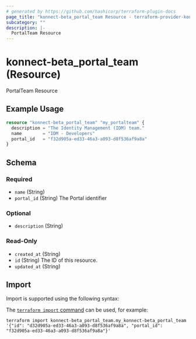 ```yaml
---
# generated by https://github.com/hashicorp/terraform-plugin-docs
page_title: "konnect-beta_portal_team Resource - terraform-provider-konnect-beta"
subcategory: ""
description: |-
  PortalTeam Resource
---
```


# konnect-beta_portal_team (Resource)

PortalTeam Resource

## Example Usage

```terraform
resource "konnect-beta_portal_team" "my_portalteam" {
  description = "The Identity Management (IDM) team."
  name        = "IDM - Developers"
  portal_id   = "f32d905a-ed33-46a3-a093-d8f536af9a8a"
}
```

<!-- schema generated by tfplugindocs -->
## Schema

### Required

- `name` (String)
- `portal_id` (String) The Portal identifier

### Optional

- `description` (String)

### Read-Only

- `created_at` (String)
- `id` (String) The ID of this resource.
- `updated_at` (String)

## Import

Import is supported using the following syntax:

The [`terraform import` command](https://developer.hashicorp.com/terraform/cli/commands/import) can be used, for example:

```shell
terraform import konnect-beta_portal_team.my_konnect-beta_portal_team '{"id": "d32d905a-ed33-46a3-a093-d8f536af9a8a", "portal_id": "f32d905a-ed33-46a3-a093-d8f536af9a8a"}'
```
